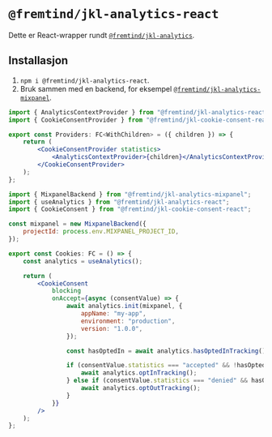 # `@fremtind/jkl-analytics-react`

Dette er React-wrapper rundt [`@fremtind/jkl-analytics`](../analytics/).

## Installasjon

1. `npm i @fremtind/jkl-analytics-react`.
2. Bruk sammen med en backend, for eksempel [`@fremtind/jkl-analytics-mixpanel`](../analytics-mixpanel/).

```jsx
import { AnalyticsContextProvider } from "@fremtind/jkl-analytics-react";
import { CookieConsentProvider } from "@fremtind/jkl-cookie-consent-react";

export const Providers: FC<WithChildren> = ({ children }) => {
    return (
        <CookieConsentProvider statistics>
            <AnalyticsContextProvider>{children}</AnalyticsContextProvider>
        </CookieConsentProvider>
    );
};
```

```jsx
import { MixpanelBackend } from "@fremtind/jkl-analytics-mixpanel";
import { useAnalytics } from "@fremtind/jkl-analytics-react";
import { CookieConsent } from "@fremtind/jkl-cookie-consent-react";

const mixpanel = new MixpanelBackend({
    projectId: process.env.MIXPANEL_PROJECT_ID,
});

export const Cookies: FC = () => {
    const analytics = useAnalytics();

    return (
        <CookieConsent
            blocking
            onAccept={async (consentValue) => {
                await analytics.init(mixpanel, {
                    appName: "my-app",
                    environment: "production",
                    version: "1.0.0",
                });

                const hasOptedIn = await analytics.hasOptedInTracking();

                if (consentValue.statistics === "accepted" && !hasOptedIn) {
                    await analytics.optInTracking();
                } else if (consentValue.statistics === "denied" && hasOptedIn) {
                    await analytics.optOutTracking();
                }
            }}
        />
    );
};
```
